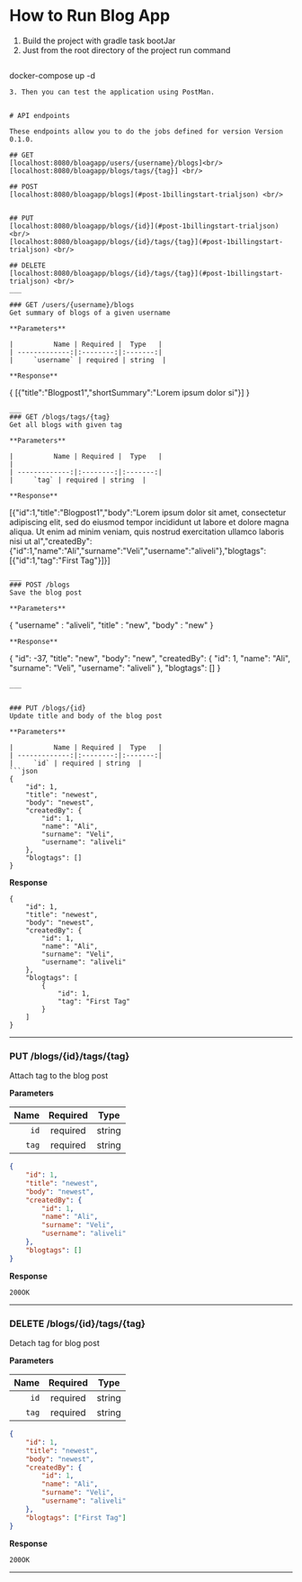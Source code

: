 # How to Run Blog App
1. Build the project with gradle task bootJar
2. Just from the root directory of the project run command
    ```bash
docker-compose up -d
```
3. Then you can test the application using PostMan.


# API endpoints

These endpoints allow you to do the jobs defined for version Version 0.1.0.

## GET
[localhost:8080/bloagapp/users/{username}/blogs]<br/>
[localhost:8080/bloagapp/blogs/tags/{tag}] <br/>

## POST
[localhost:8080/bloagapp/blogs](#post-1billingstart-trialjson) <br/>


## PUT
[localhost:8080/bloagapp/blogs/{id}](#post-1billingstart-trialjson) <br/>
[localhost:8080/bloagapp/blogs/{id}/tags/{tag}](#post-1billingstart-trialjson) <br/>

## DELETE
[localhost:8080/bloagapp/blogs/{id}/tags/{tag}](#post-1billingstart-trialjson) <br/>
___

### GET /users/{username}/blogs
Get summary of blogs of a given username

**Parameters**

|          Name | Required |  Type   |
| -------------:|:--------:|:-------:| 
|     `username` | required | string  |

**Response**

```
{
  [{"title":"Blogpost1","shortSummary":"Lorem ipsum dolor si"}]
}
```
___
### GET /blogs/tags/{tag}
Get all blogs with given tag

**Parameters**

|          Name | Required |  Type   |                                                                                                                                              |
| -------------:|:--------:|:-------:| 
|     `tag` | required | string  |

**Response**

```
[{"id":1,"title":"Blogpost1","body":"Lorem ipsum dolor sit amet, consectetur adipiscing elit, sed do eiusmod tempor incididunt ut labore et dolore magna aliqua. Ut enim ad minim veniam, quis nostrud exercitation ullamco laboris nisi ut al","createdBy":{"id":1,"name":"Ali","surname":"Veli","username":"aliveli"},"blogtags":[{"id":1,"tag":"First Tag"}]}]
```
___
### POST /blogs
Save the blog post

**Parameters**
```
{
    "username" : "aliveli",
    "title" : "new",
    "body" : "new" 
}
```
**Response**

```
{
    "id": -37,
    "title": "new",
    "body": "new",
    "createdBy": {
        "id": 1,
        "name": "Ali",
        "surname": "Veli",
        "username": "aliveli"
    },
    "blogtags": []
}

```
___


### PUT /blogs/{id}
Update title and body of the blog post

**Parameters**

|          Name | Required |  Type   |
| -------------:|:--------:|:-------:| 
|     `id` | required | string  |
```json
{
    "id": 1,
    "title": "newest",
    "body": "newest",
    "createdBy": {
        "id": 1,
        "name": "Ali",
        "surname": "Veli",
        "username": "aliveli"
    },
    "blogtags": []
}
```

**Response**

```
{
    "id": 1,
    "title": "newest",
    "body": "newest",
    "createdBy": {
        "id": 1,
        "name": "Ali",
        "surname": "Veli",
        "username": "aliveli"
    },
    "blogtags": [
        {
            "id": 1,
            "tag": "First Tag"
        }
    ]
}

```
___
### PUT /blogs/{id}/tags/{tag}
Attach tag to the blog post

**Parameters**

|          Name | Required |  Type   |
| -------------:|:--------:|:-------:|
|     `id` | required | string  |
|     `tag`| required | string  |

```json
{
    "id": 1,
    "title": "newest",
    "body": "newest",
    "createdBy": {
        "id": 1,
        "name": "Ali",
        "surname": "Veli",
        "username": "aliveli"
    },
    "blogtags": []
}
```

**Response**

```
200OK

```
___

### DELETE /blogs/{id}/tags/{tag}
Detach tag for blog post

**Parameters**

|          Name | Required |  Type   |
| -------------:|:--------:|:-------:| 
|     `id` | required | string  |
|     `tag`| required | string  |

```json
{
    "id": 1,
    "title": "newest",
    "body": "newest",
    "createdBy": {
        "id": 1,
        "name": "Ali",
        "surname": "Veli",
        "username": "aliveli"
    },
    "blogtags": ["First Tag"]
}

```
**Response**

```
200OK

```
___

